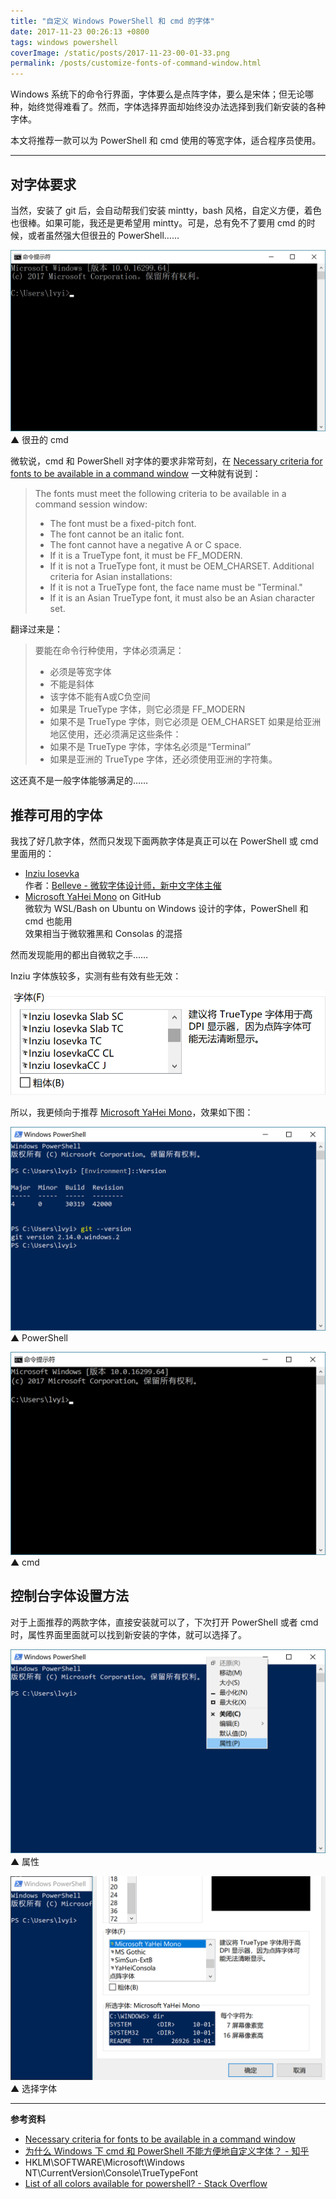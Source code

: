 ```yaml
---
title: "自定义 Windows PowerShell 和 cmd 的字体"
date: 2017-11-23 00:26:13 +0800
tags: windows powershell
coverImage: /static/posts/2017-11-23-00-01-33.png
permalink: /posts/customize-fonts-of-command-window.html
---
```


Windows 系统下的命令行界面，字体要么是点阵字体，要么是宋体；但无论哪种，始终觉得难看了。然而，字体选择界面却始终没办法选择到我们新安装的各种字体。

本文将推荐一款可以为 PowerShell 和 cmd 使用的等宽字体，适合程序员使用。

---

<p id="toc"></p>

## 对字体要求

当然，安装了 git 后，会自动帮我们安装 mintty，bash 风格，自定义方便，着色也很棒。如果可能，我还是更希望用 mintty。可是，总有免不了要用 cmd 的时候，或者虽然强大但很丑的 PowerShell……

![](/static/posts/2017-11-23-00-01-33.png)  
▲ 很丑的 cmd

微软说，cmd 和 PowerShell 对字体的要求非常苛刻，在 [Necessary criteria for fonts to be available in a command window](https://support.microsoft.com/zh-cn/help/247815/necessary-criteria-for-fonts-to-be-available-in-a-command-window) 一文种就有说到：

> The fonts must meet the following criteria to be available in a command session window:
> - The font must be a fixed-pitch font.
> - The font cannot be an italic font.
> - The font cannot have a negative A or C space.
> - If it is a TrueType font, it must be FF_MODERN.
> - If it is not a TrueType font, it must be OEM_CHARSET.
> Additional criteria for Asian installations:
> - If it is not a TrueType font, the face name must be "Terminal."
> - If it is an Asian TrueType font, it must also be an Asian character set.

翻译过来是：

> 要能在命令行种使用，字体必须满足：
> - 必须是等宽字体
> - 不能是斜体
> - 该字体不能有A或C负空间
> - 如果是 TrueType 字体，则它必须是 FF_MODERN
> - 如果不是 TrueType 字体，则它必须是 OEM_CHARSET
> 如果是给亚洲地区使用，还必须满足这些条件：
> - 如果不是 TrueType 字体，字体名必须是“Terminal”
> - 如果是亚洲的 TrueType 字体，还必须使用亚洲的字符集。

这还真不是一般字体能够满足的……

## 推荐可用的字体

我找了好几款字体，然而只发现下面两款字体是真正可以在 PowerShell 或 cmd 里面用的：

- [Inziu Iosevka](https://be5invis.github.io/Iosevka/inziu.html)  
作者：[Belleve - 微软字体设计师，新中文字体主催](https://www.zhihu.com/people/be5invis)
- [Microsoft YaHei Mono](https://github.com/Microsoft/BashOnWindows/files/1362006/Microsoft.YaHei.Mono.zip) on GitHub  
微软为 WSL/Bash on Ubuntu on Windows 设计的字体，PowerShell 和 cmd 也能用  
效果相当于微软雅黑和 Consolas 的混搭

然而发现能用的都出自微软之手……

Inziu 字体族较多，实测有些有效有些无效：

![](/static/posts/2017-11-23-00-16-27.png)

所以，我更倾向于推荐 [Microsoft YaHei Mono](https://github.com/Microsoft/BashOnWindows/files/1362006/Microsoft.YaHei.Mono.zip)，效果如下图：

![](/static/posts/2017-11-23-00-24-33.png)  
▲ PowerShell

![](/static/posts/2017-11-22-23-14-57.png)  
▲ cmd

## 控制台字体设置方法

对于上面推荐的两款字体，直接安装就可以了，下次打开 PowerShell 或者 cmd 时，属性界面里面就可以找到新安装的字体，就可以选择了。

![](/static/posts/2017-11-23-00-20-34.png)  
▲ 属性

![](/static/posts/2017-11-23-00-21-14.png)  
▲ 选择字体

---

**参考资料**

- [Necessary criteria for fonts to be available in a command window](https://support.microsoft.com/zh-cn/help/247815/necessary-criteria-for-fonts-to-be-available-in-a-command-window)
- [为什么 Windows 下 cmd 和 PowerShell 不能方便地自定义字体？ - 知乎](https://www.zhihu.com/question/36344262)
- HKLM\SOFTWARE\Microsoft\Windows NT\CurrentVersion\Console\TrueTypeFont
- [List of all colors available for powershell? - Stack Overflow](https://stackoverflow.com/questions/20541456/list-of-all-colors-available-for-powershell)


